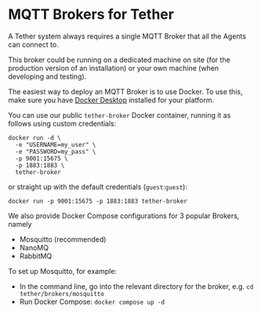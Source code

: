 # MQTT Brokers for Tether

A Tether system always requires a single MQTT Broker that all the Agents can connect to.

This broker could be running on a dedicated machine on site (for the production version of an installation) or your own machine (when developing and testing).

The easiest way to deploy an MQTT Broker is to use Docker. To use this, make sure you have [Docker Desktop](https://www.docker.com/products/docker-desktop/) installed for your platform.

You can use our public `tether-broker` Docker container, running it as follows using custom credentials:

```
docker run -d \
  -e "USERNAME=my_user" \
  -e "PASSWORD=my_pass" \
  -p 9001:15675 \
  -p 1883:1883 \
  tether-broker
```

or straight up with the default credentials (`guest`:`guest`):

```
docker run -p 9001:15675 -p 1883:1883 tether-broker
```

We also provide Docker Compose configurations for 3 popular Brokers, namely

- Mosquitto (recommended)
- NanoMQ
- RabbitMQ

To set up Mosquitto, for example:

- In the command line, go into the relevant directory for the broker, e.g. `cd tether/brokers/mosquitto`
- Run Docker Compose: `docker compose up -d`
